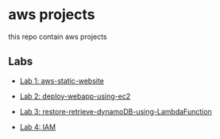 # aws projects
this repo contain aws projects
## Labs

- [Lab 1: aws-static-website](proj1-aws-static-website/README.md)

- [Lab 2: deploy-webapp-using-ec2](proj2-deploy-webapp-using-EC2-instance/README.md)

- [Lab 3: restore-retrieve-dynamoDB-using-LambdaFunction](proj3-Store-Retrieve-Data-with-AWS-DynamoDB+Lambda/README.md)

- [Lab 4: IAM ](proj4-IAM-policy-role/README.md)
